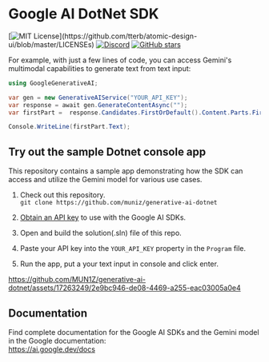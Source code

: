 # Google AI DotNet SDK

[![MIT License](https://img.shields.io/apm/l/atomic-design-ui.svg?)](https://github.com/tterb/atomic-design-ui/blob/master/LICENSEs)
[![Discord](https://img.shields.io/discord/507641974421979145?label=Discord)](https://discord.gg/cjxa6bjD)
[![GitHub stars](https://img.shields.io/github/stars/mun1z/kingnetwork?label=stargazers&logoColor=yellow&style=social)](https://github.com/mun1z/generative-ai-dotnet/stargazers)

For example, with just a few lines of code, you can access Gemini's multimodal capabilities to generate text from text input:
```C#
using GoogleGenerativeAI;

var gen = new GenerativeAIService("YOUR_API_KEY");
var response = await gen.GenerateContentAsync("");
var firstPart =  response.Candidates.FirstOrDefault().Content.Parts.FirstOrDefault();

Console.WriteLine(firstPart.Text);
```

## Try out the sample Dotnet console app

This repository contains a sample app demonstrating how the SDK can access and utilize the Gemini model for various use cases.

1.  Check out this repository.\
`git clone https://github.com/muniz/generative-ai-dotnet`

1.  [Obtain an API key](https://makersuite.google.com/app/apikey) to use with the Google AI SDKs.

1.  Open and build the solution(.sln) file of this repo. 

1.  Paste your API key into the `YOUR_API_KEY` property in the `Program` file.

1.  Run the app, put a your text input in console and click enter.

https://github.com/MUN1Z/generative-ai-dotnet/assets/17263249/2e9bc946-de08-4469-a255-eac03005a0e4

## Documentation

Find complete documentation for the Google AI SDKs and the Gemini model in the Google documentation:\
https://ai.google.dev/docs
